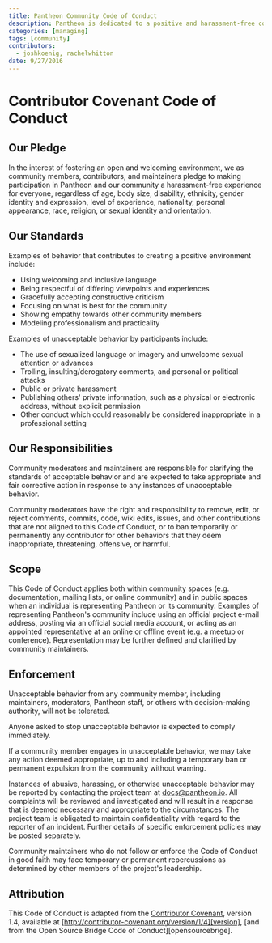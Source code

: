 ```yaml
---
title: Pantheon Community Code of Conduct
description: Pantheon is dedicated to a positive and harassment-free community experience for everyone.
categories: [managing]
tags: [community]
contributors:
  - joshkoenig, rachelwhitton
date: 9/27/2016
---
```


# Contributor Covenant Code of Conduct

## Our Pledge

In the interest of fostering an open and welcoming environment, we as community members, contributors, and maintainers pledge to making participation in Pantheon and our community a harassment-free experience for everyone, regardless of age, body size, disability, ethnicity, gender identity and expression, level of experience, nationality, personal appearance, race, religion, or sexual identity and orientation.

## Our Standards

Examples of behavior that contributes to creating a positive environment include:

* Using welcoming and inclusive language
* Being respectful of differing viewpoints and experiences
* Gracefully accepting constructive criticism
* Focusing on what is best for the community
* Showing empathy towards other community members
* Modeling professionalism and practicality

Examples of unacceptable behavior by participants include:

* The use of sexualized language or imagery and unwelcome sexual attention or
advances
* Trolling, insulting/derogatory comments, and personal or political attacks
* Public or private harassment
* Publishing others' private information, such as a physical or electronic address, without explicit permission
* Other conduct which could reasonably be considered inappropriate in a professional setting

## Our Responsibilities

Community moderators and maintainers are responsible for clarifying the standards of acceptable behavior and are expected to take appropriate and fair corrective action in response to any instances of unacceptable behavior.

Community moderators have the right and responsibility to remove, edit, or reject comments, commits, code, wiki edits, issues, and other contributions that are not aligned to this Code of Conduct, or to ban temporarily or permanently any contributor for other behaviors that they deem inappropriate, threatening, offensive, or harmful.

## Scope

This Code of Conduct applies both within community spaces (e.g. documentation, mailing lists, or online community) and in public spaces when an individual is representing Pantheon or its community. Examples of representing Pantheon's community include using an official project e-mail address, posting via an official social media account, or acting as an appointed representative at an online or offline event (e.g. a meetup or conference). Representation may be further defined and clarified by community maintainers.

## Enforcement

Unacceptable behavior from any community member, including maintainers, moderators, Pantheon staff, or others with decision-making authority, will not be tolerated.

Anyone asked to stop unacceptable behavior is expected to comply immediately.

If a community member engages in unacceptable behavior, we may take any action deemed appropriate, up to and including a temporary ban or permanent expulsion from the community without warning.

Instances of abusive, harassing, or otherwise unacceptable behavior may be reported by contacting the project team at docs@pantheon.io. All complaints will be reviewed and investigated and will result in a response that is deemed necessary and appropriate to the circumstances. The project team is obligated to maintain confidentiality with regard to the reporter of an incident. Further details of specific enforcement policies may be posted separately.

Community maintainers who do not follow or enforce the Code of Conduct in good faith may face temporary or permanent repercussions as determined by other members of the project's leadership.

## Attribution

This Code of Conduct is adapted from the [Contributor Covenant][homepage], version 1.4,
available at [http://contributor-covenant.org/version/1/4][version], [and from the Open Source Bridge Code of Conduct][opensourcebrige].

[homepage]: http://contributor-covenant.org
[version]: http://contributor-covenant.org/version/1/4/
[opensourcebridge]: http://opensourcebridge.org/about/code-of-conduct/